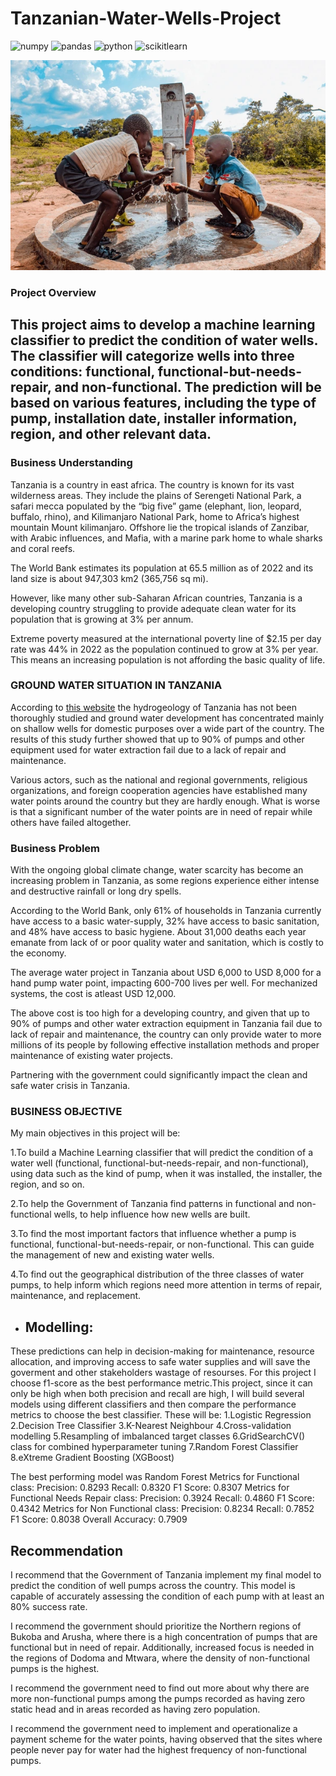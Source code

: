 # Tanzanian-Water-Wells-Project
![numpy](https://img.shields.io/badge/Numpy-777BB4?style=for-the-badge&logo=numpy&logoColor=white)  ![pandas](https://img.shields.io/badge/Pandas-2C2D72?style=for-the-badge&logo=pandas&logoColor=white)   ![python](https://img.shields.io/badge/Python-FFD43B?style=for-the-badge&logo=python&logoColor=blue)    ![scikitlearn](https://img.shields.io/badge/scikit_learn-F7931E?style=for-the-badge&logo=scikit-learn&logoColor=white)    

![alt text](image.png)

### Project Overview

This project aims to develop a machine learning classifier to predict the condition of water wells. The classifier will categorize wells into three conditions: functional, functional-but-needs-repair, and non-functional. The prediction will be based on various features, including the type of pump, installation date, installer information, region, and other relevant data.
---

### Business Understanding
Tanzania is a country in east africa. The country is known for its vast wilderness areas. They include the plains of Serengeti National Park, a safari mecca populated by the “big five” game (elephant, lion, leopard, buffalo, rhino), and Kilimanjaro National Park, home to Africa’s highest mountain Mount kilimanjaro. Offshore lie the tropical islands of Zanzibar, with Arabic influences, and Mafia, with a marine park home to whale sharks and coral reefs.

The World Bank estimates its population at 65.5 million as of 2022 and its land size is about 947,303 km2 (365,756 sq mi).

However, like many other sub-Saharan African countries, Tanzania is a developing country struggling to provide adequate clean water for its population that is growing at 3% per annum.

Extreme poverty measured at the international poverty line of $2.15 per day rate was 44% in 2022 as the population continued to grow at 3% per year. This means an increasing population is not affording the basic quality of life.



### GROUND WATER SITUATION IN TANZANIA
According to [this website](https://www.suaire.sua.ac.tz/items/cf57c442-9327-46f5-8616-359bdc5fb86c) the hydrogeology of Tanzania has not been thoroughly studied and ground water development has concentrated mainly on shallow wells for domestic purposes over a wide part of the country. The results of this study further showed that up to 90% of pumps and other equipment used for water extraction fail due to a lack of repair and maintenance.

Various actors, such as the national and regional governments, religious organizations, and foreign cooperation agencies have established many water points around the country but they are hardly enough. What is worse is that a significant number of the water points are in need of repair while others have failed altogether.

### Business Problem

With the ongoing global climate change, water scarcity has become an increasing problem in Tanzania, as some regions experience either intense and destructive rainfall or long dry spells.

According to the World Bank, only 61% of households in Tanzania currently have access to a basic water-supply, 32% have access to basic sanitation, and 48% have access to basic hygiene. About 31,000 deaths each year emanate from lack of or poor quality water and sanitation, which is costly to the economy.

The average water project in Tanzania about USD 6,000 to USD 8,000 for a hand pump water point, impacting 600-700 lives per well. For mechanized systems, the cost is atleast USD 12,000.

The above cost is too high for a developing country, and given that up to 90% of pumps and other water extraction equipment in Tanzania fail due to lack of repair and maintenance, the country can only provide water to more millions of its people by following effective installation methods and proper maintenance of existing water projects.

Partnering with the government could significantly impact the clean and safe water crisis in Tanzania.

### BUSINESS OBJECTIVE

My main objectives in this project will be:

1.To build a Machine Learning classifier that will predict the condition of a water well (functional, functional-but-needs-repair, and non-functional), using data such as the kind of pump, when it was installed, the installer, the region, and so on.

2.To help the Government of Tanzania find patterns in functional and non-functional wells, to help influence how new wells are built.

3.To find the most important factors that influence whether a pump is functional, functional-but-needs-repair, or non-functional. This can guide the management of new and existing water wells.

4.To find out the geographical distribution of the three classes of water pumps, to help inform which regions need more attention in terms of repair, maintenance, and replacement.

- ## Modelling: 
These predictions can help in decision-making for maintenance, resource allocation, and improving access to safe water supplies and will save the goverment and other stakeholders wastage of resourses.
For this project I choose f1-score as the best performance metric.This project, since it can only be high when both precision and recall are high, I will build several models using different classifiers and then compare the performance metrics to choose the best classifier. These will be:
1.Logistic Regression
2.Decision Tree Classifier
3.K-Nearest Neighbour
4.Cross-validation modelling
5.Resampling of imbalanced target classes
6.GridSearchCV() class for combined hyperparameter tuning
7.Random Forest Classifier
8.eXtreme Gradient Boosting (XGBoost)


The best performing model was Random Forest Metrics for Functional class:
  Precision: 0.8293
  Recall: 0.8320
  F1 Score: 0.8307
Metrics for Functional Needs Repair class:
  Precision: 0.3924
  Recall: 0.4860
  F1 Score: 0.4342
Metrics for Non Functional class:
  Precision: 0.8234
  Recall: 0.7852
  F1 Score: 0.8038
Overall Accuracy: 0.7909

## Recommendation
I recommend that the Government of Tanzania implement my final model to predict the condition of well pumps across the country. This model is capable of accurately assessing the condition of each pump with at least an 80% success rate.

I recommend the government should prioritize the Northern regions of Bukoba and Arusha, where there is a high concentration of pumps that are functional but in need of repair. Additionally, increased focus is needed in the regions of Dodoma and Mtwara, where the density of non-functional pumps is the highest.

I recommend the government need to find out more about why there are more non-functional pumps among the pumps recorded as having zero static head and in areas recorded as having zero population.

I recommend the government need to implement and operationalize a payment scheme for the water points, having observed that the sites where people never pay for water had the highest frequency of non-functional pumps.



 


